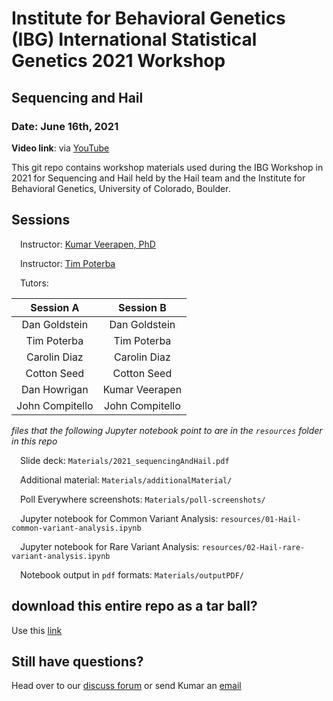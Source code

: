 # Institute for Behavioral Genetics (IBG) International Statistical Genetics 2021 Workshop
## Sequencing and Hail
### Date: June 16th, 2021
**Video link**: via [YouTube](https://www.youtube.com/watch?v=2N_VqmX22Xg&list=PL-A34BVyxWtXn9nxuj8Gk1yRfxhpdZ4y2) 

This git repo contains workshop materials used during the IBG Workshop in 2021 for Sequencing and Hail held by the Hail team and the Institute for Behavioral Genetics, University of Colorado, Boulder.

## Sessions

&emsp;Instructor: [Kumar Veerapen, PhD](mailto:veerapen@broadinstitute.org)

&emsp;Instructor: [Tim Poterba](mailto:tpoterba@broadinstitute.org) 

&emsp;Tutors: 

| **Session A**      | **Session B** | 
| :---:        |    :----:   |          
| Dan Goldstein | Dan Goldstein |  
| Tim Poterba   | Tim Poterba |
| Carolin Diaz | Carolin Diaz |
| Cotton Seed | Cotton Seed |
| Dan Howrigan | Kumar Veerapen |
| John Compitello | John Compitello | 



_files that the following Jupyter notebook point to are in the `resources` folder in this repo_

&emsp;Slide deck: `Materials/2021_sequencingAndHail.pdf`

&emsp;Additional material: `Materials/additionalMaterial/`

&emsp;Poll Everywhere screenshots: `Materials/poll-screenshots/`

&emsp;Jupyter notebook for Common Variant Analysis: `resources/01-Hail-common-variant-analysis.ipynb`

&emsp;Jupyter notebook for Rare Variant Analysis: `resources/02-Hail-rare-variant-analysis.ipynb`

&emsp;Notebook output in `pdf` formats: `Materials/outputPDF/`

## download this entire repo as a tar ball?
Use this [link](https://storage.googleapis.com/hail-common/workshops/2021_IBG_Hail.tar.gz)

## Still have questions?

Head over to our [discuss forum](discuss.hail.is) or send Kumar an [email](mailto:veerapen@broadinstitute.org) 
